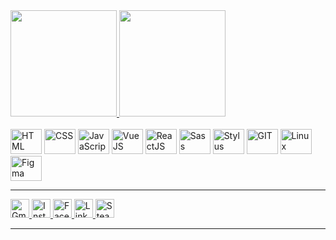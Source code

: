<div>
	<!-- Panels - https://github.com/anuraghazra/github-readme-stats -->
	<div>
		<a href="https://guihgdias.github.io/linkskills/">
			<img height="170rem" src="https://github-readme-stats.vercel.app/api?username=guihgdias&theme=midnight-purple&show_icons=true"/>
			<img height="170rem" src="https://github-readme-stats.vercel.app/api/top-langs/?username=guihgdias&layout=compact&theme=midnight-purple"/>
		</a>
	</div>
	<!-- Technology Icons - https://devicon.dev/ -->
	<div>
		<br/>
		<img height="40rem" width="50rem" title="HTML" alt="HTML" src="https://cdn.jsdelivr.net/gh/devicons/devicon/icons/html5/html5-plain.svg"/>
		<img height="40rem" width="50rem" title="CSS" alt="CSS" src="https://cdn.jsdelivr.net/gh/devicons/devicon/icons/css3/css3-original.svg"/>
		<img height="40rem" width="50rem" title="JavaScript" alt="JavaScript" src="https://cdn.jsdelivr.net/gh/devicons/devicon/icons/javascript/javascript-original.svg"/>
		<img height="40rem" width="50rem" title="VueJS" alt="VueJS" src="https://cdn.jsdelivr.net/gh/devicons/devicon/icons/vuejs/vuejs-original.svg"/>
		<img height="40rem" width="50rem" title="ReactJS" alt="ReactJS" src="https://cdn.jsdelivr.net/gh/devicons/devicon/icons/react/react-original.svg"/>
		<img height="40rem" width="50rem" title="Sass" alt="Sass" src="https://cdn.jsdelivr.net/gh/devicons/devicon/icons/sass/sass-original.svg"/>
		<img height="40rem" width="50rem" title="Stylus" alt="Stylus" src="https://cdn.jsdelivr.net/gh/devicons/devicon/icons/stylus/stylus-original.svg"/>
		<img height="40rem" width="50rem" title="GIT" alt="GIT" src="https://cdn.jsdelivr.net/gh/devicons/devicon/icons/git/git-original.svg"/>
		<img height="40rem" width="50rem" title="Linux" alt="Linux" src="https://cdn.jsdelivr.net/gh/devicons/devicon/icons/linux/linux-original.svg"/>
		<img height="40rem" width="50rem" title="Figma" alt="Figma" src="https://cdn.jsdelivr.net/gh/devicons/devicon/icons/figma/figma-original.svg"/>
		<br/>
	</div>
	<!-- Badges - https://dev.to/envoy_/150-badges-for-github-pnk -->
	<div>
		<hr/>
		<a target="_blank" href="mailto:guihgdiasbr@gmail.com">
			<img height="30rem" title="Gmail" alt="Gmail" src="https://img.shields.io/badge/Gmail-D14836?style=for-the-badge&logo=gmail&logoColor=white"/>
		</a>
		<a target="_blank" href="https://www.instagram.com/guihgdias/">
			<img height="30rem" title="Instagram" alt="Instagram" src="https://img.shields.io/badge/Instagram-E4405F?style=for-the-badge&logo=instagram&logoColor=white"/>
		</a>
		<a target="_blank" href="https://www.facebook.com/guihgdias/">
			<img height="30rem" title="Facebook" alt="Facebook" src="https://img.shields.io/badge/Facebook-1877F2?style=for-the-badge&logo=facebook&logoColor=white"/>
		</a>
		<a target="_blank" href="https://www.linkedin.com/in/guilherme-henrique-b851021a3/">
			<img height="30rem" title="LinkedIn" alt="LinkedIn" src="https://img.shields.io/badge/LinkedIn-0077B5?style=for-the-badge&logo=linkedin&logoColor=white"/>
		</a>
		<a target="_blank" href="https://steamcommunity.com/id/guihgdias">
			<img height="30rem" title="Steam" alt="Steam" src="https://img.shields.io/badge/Steam-000000?style=for-the-badge&logo=steam&logoColor=white"/>
		</a>
		<hr/>
	</div>
	
</div>

